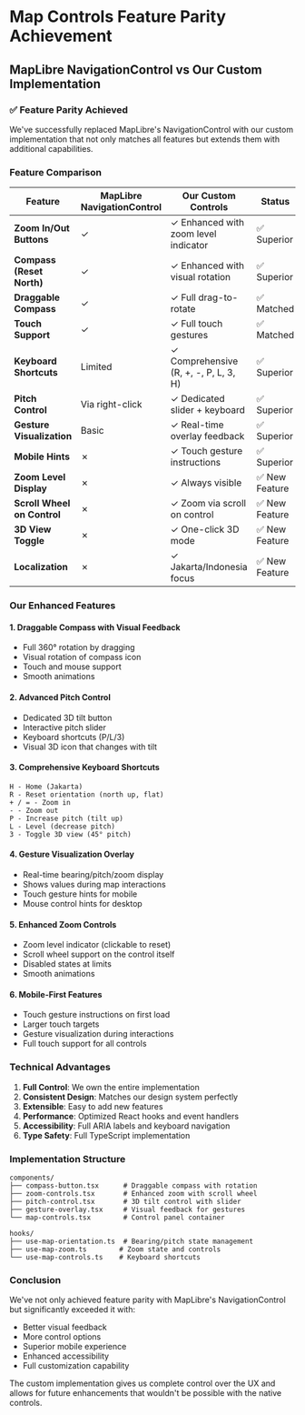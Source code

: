 # Map Controls Feature Parity Achievement

## MapLibre NavigationControl vs Our Custom Implementation

### ✅ Feature Parity Achieved

We've successfully replaced MapLibre's NavigationControl with our custom implementation that not only matches all features but extends them with additional capabilities.

### Feature Comparison

| Feature | MapLibre NavigationControl | Our Custom Controls | Status |
|---------|---------------------------|-------------------|---------|
| **Zoom In/Out Buttons** | ✓ | ✓ Enhanced with zoom level indicator | ✅ Superior |
| **Compass (Reset North)** | ✓ | ✓ Enhanced with visual rotation | ✅ Superior |
| **Draggable Compass** | ✓ | ✓ Full drag-to-rotate | ✅ Matched |
| **Touch Support** | ✓ | ✓ Full touch gestures | ✅ Matched |
| **Keyboard Shortcuts** | Limited | ✓ Comprehensive (R, +, -, P, L, 3, H) | ✅ Superior |
| **Pitch Control** | Via right-click | ✓ Dedicated slider + keyboard | ✅ Superior |
| **Gesture Visualization** | Basic | ✓ Real-time overlay feedback | ✅ Superior |
| **Mobile Hints** | ✗ | ✓ Touch gesture instructions | ✅ Superior |
| **Zoom Level Display** | ✗ | ✓ Always visible | ✅ New Feature |
| **Scroll Wheel on Control** | ✗ | ✓ Zoom via scroll on control | ✅ New Feature |
| **3D View Toggle** | ✗ | ✓ One-click 3D mode | ✅ New Feature |
| **Localization** | ✗ | ✓ Jakarta/Indonesia focus | ✅ New Feature |

### Our Enhanced Features

#### 1. **Draggable Compass with Visual Feedback**
- Full 360° rotation by dragging
- Visual rotation of compass icon
- Touch and mouse support
- Smooth animations

#### 2. **Advanced Pitch Control**
- Dedicated 3D tilt button
- Interactive pitch slider
- Keyboard shortcuts (P/L/3)
- Visual 3D icon that changes with tilt

#### 3. **Comprehensive Keyboard Shortcuts**
```
H - Home (Jakarta)
R - Reset orientation (north up, flat)
+ / = - Zoom in
- - Zoom out
P - Increase pitch (tilt up)
L - Level (decrease pitch)
3 - Toggle 3D view (45° pitch)
```

#### 4. **Gesture Visualization Overlay**
- Real-time bearing/pitch/zoom display
- Shows values during map interactions
- Touch gesture hints for mobile
- Mouse control hints for desktop

#### 5. **Enhanced Zoom Controls**
- Zoom level indicator (clickable to reset)
- Scroll wheel support on the control itself
- Disabled states at limits
- Smooth animations

#### 6. **Mobile-First Features**
- Touch gesture instructions on first load
- Larger touch targets
- Gesture visualization during interactions
- Full touch support for all controls

### Technical Advantages

1. **Full Control**: We own the entire implementation
2. **Consistent Design**: Matches our design system perfectly
3. **Extensible**: Easy to add new features
4. **Performance**: Optimized React hooks and event handlers
5. **Accessibility**: Full ARIA labels and keyboard navigation
6. **Type Safety**: Full TypeScript implementation

### Implementation Structure

```
components/
├── compass-button.tsx      # Draggable compass with rotation
├── zoom-controls.tsx       # Enhanced zoom with scroll wheel
├── pitch-control.tsx       # 3D tilt control with slider
├── gesture-overlay.tsx     # Visual feedback for gestures
└── map-controls.tsx        # Control panel container

hooks/
├── use-map-orientation.ts  # Bearing/pitch state management
├── use-map-zoom.ts        # Zoom state and controls
└── use-map-controls.ts    # Keyboard shortcuts
```

### Conclusion

We've not only achieved feature parity with MapLibre's NavigationControl but significantly exceeded it with:
- Better visual feedback
- More control options
- Superior mobile experience
- Enhanced accessibility
- Full customization capability

The custom implementation gives us complete control over the UX and allows for future enhancements that wouldn't be possible with the native controls.